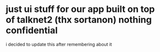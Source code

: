 # just ui stuff for our app built on top of talknet2 (thx sortanon) nothing confidential

i decided to update this after remembering about it
